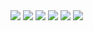 
<img src="https://github.com/NC22/Volna42BW-Cases/blob/main/weact/img/4.jpg?raw=true">

<img src="https://github.com/NC22/Volna42BW-Cases/blob/main/weact/img/5.jpg?raw=true">

<img src="https://github.com/NC22/Volna42BW-Cases/blob/main/weact/img/1.jpg?raw=true">

<img src="https://github.com/NC22/Volna42BW-Cases/blob/main/weact/img/2.jpg?raw=true">

<img src="https://github.com/NC22/Volna42BW-Cases/blob/main/weact/img/3.jpg?raw=true">


<img src="https://github.com/NC22/Volna42BW-Cases/blob/main/weact/img/6.jpg?raw=true">
